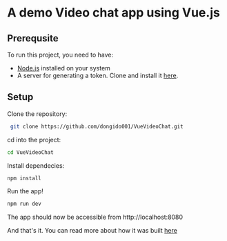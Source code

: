 # A demo Video chat app using Vue.js
   
## Prerequsite

To run this project, you need to have:

- [Node.js](https://nodejs.org/) installed on your system
- A server for generating a token. Clone and install it [here](https://github.com/dongido001/TwilioNodeServer.git).

## Setup

Clone the repository:

``` bash
 git clone https://github.com/dongido001/VueVideoChat.git
```

cd into the project:
``` bash
cd VueVideoChat
```

Install dependecies:

``` bash
npm install
```

Run the app!

``` bash
npm run dev
```

The app should now be accessible from http://localhost:8080

And that's it. You can read more about how it was built [here](https://blog.twilio.com)

